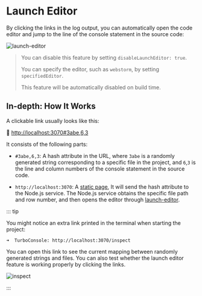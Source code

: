 # Launch Editor

By clicking the links in the log output, you can automatically open the code editor and jump to the line of the console statement in the source code:

![launch-editor](https://static.yuy1n.io/launch-editor.gif)

> You can disable this feature by setting `disableLaunchEditor: true`.
>
> You can specify the editor, such as `webstorm`, by setting `specifiedEditor`.
>
> This feature will be automatically disabled on build time.

## In-depth: How It Works

A clickable link usually looks like this:

<span class="bg-#00DC8250 px-5px py-2px rd-5px">
🔦
<a href="">
http://localhost:3070#3abe,6,3
</a>
</span>

It consists of the following parts:

- `#3abe,6,3`: A hash attribute in the URL, where `3abe` is a randomly generated string corresponding to a specific file in the project, and `6`,`3` is the line and column numbers of the console statement in the source code.

- `http://localhost:3070`: A [static page](https://github.com/unplugin/unplugin-turbo-console/blob/main/src/core/client/index.html), It will send the hash attribute to the Node.js service. The Node.js service obtains the specific file path and row number, and then opens the editor through [launch-editor](https://github.com/yyx990803/launch-editor).

::: tip

You might notice an extra link printed in the terminal when starting the project:

```
➜  TurboConsole: http://localhost:3070/inspect
```

You can open this link to see the current mapping between randomly generated strings and files. You can also test whether the launch editor feature is working properly by clicking the links.

![inspect](/features/inspect.png)

:::
